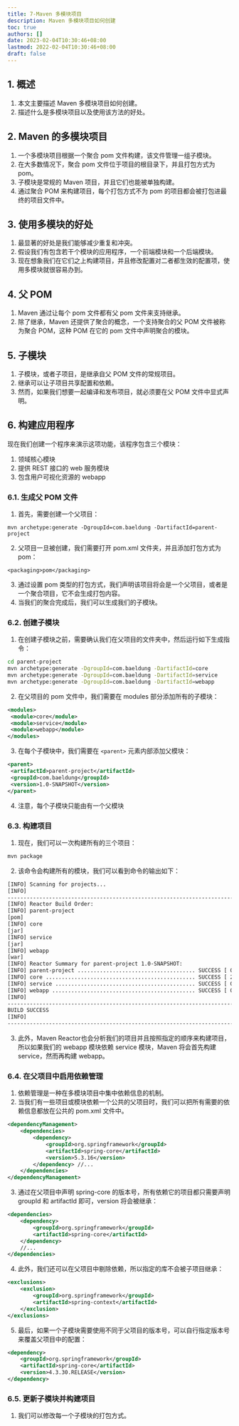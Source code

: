 ```yaml
---
title: 7-Maven 多模块项目
description: Maven 多模块项目如何创建
toc: true
authors: []
date: 2023-02-04T10:30:46+08:00
lastmod: 2022-02-04T10:30:46+08:00
draft: false
---
```


## 1. 概述

1. 本文主要描述 Maven 多模块项目如何创建。
2. 描述什么是多模块项目以及使用该方法的好处。

## 2. Maven 的多模块项目

1. 一个多模块项目根据一个聚合 pom 文件构建，该文件管理一组子模块。
2. 在大多数情况下，聚合 pom 文件位于项目的根目录下，并且打包方式为 pom。
3. 子模块是常规的 Maven 项目，并且它们也能被单独构建。
4. 通过聚合 POM 来构建项目，每个打包方式不为 pom 的项目都会被打包进最终的项目文件中。

## 3. 使用多模块的好处

1. 最显著的好处是我们能够减少重复和冲突。
2. 假设我们有包含若干个模块的应用程序，一个前端模块和一个后端模块。
3. 现在想象我们在它们之上构建项目，并且修改配置对二者都生效的配置项，使用多模块就很容易办到。


## 4. 父 POM 

1. Maven 通过让每个 pom 文件都有父 pom 文件来支持继承。
2. 除了继承，Maven 还提供了聚合的概念，一个支持聚合的父 POM 文件被称为聚合 POM，这种 POM 在它的 pom 文件中声明聚合的模块。

## 5. 子模块

1. 子模块，或者子项目，是继承自父 POM 文件的常规项目。
2. 继承可以让子项目共享配置和依赖。
3. 然而，如果我们想要一起编译和发布项目，就必须要在父 POM 文件中显式声明。

## 6. 构建应用程序

现在我们创建一个程序来演示这项功能，该程序包含三个模块：

1. 领域核心模块
2. 提供 REST 接口的 web 服务模块
3. 包含用户可视化资源的 webapp

### 6.1. 生成父 POM 文件

1. 首先，需要创建一个父项目：

```shell
mvn archetype:generate -DgroupId=com.baeldung -DartifactId=parent-project
```

2. 父项目一旦被创建，我们需要打开 pom.xml 文件夹，并且添加打包方式为 pom：

```shell
<packaging>pom</packaging>
```

3. 通过设置 pom 类型的打包方式，我们声明该项目将会是一个父项目，或者是一个聚合项目，它不会生成打包内容。
4. 当我们的聚合完成后，我们可以生成我们的子模块。

### 6.2. 创建子模块

1. 在创建子模块之前，需要确认我们在父项目的文件夹中，然后运行如下生成指令：

```bash
cd parent-project
mvn archetype:generate -DgroupId=com.baeldung -DartifactId=core
mvn archetype:generate -DgroupId=com.baeldung -DartifactId=service
mvn archetype:generate -DgroupId=com.baeldung -DartifactId=webapp
```

2. 在父项目的 pom 文件中，我们需要在 modules 部分添加所有的子模块：

```xml
<modules>
 <module>core</module>
 <module>service</module>
 <module>webapp</module>
</modules>
```

3. 在每个子模块中，我们需要在 `<parent>` 元素内部添加父模块：

```xml
<parent>
 <artifactId>parent-project</artifactId>
 <groupId>com.baeldung</groupId>
 <version>1.0-SNAPSHOT</version>
</parent>
```

4. 注意，每个子模块只能由有一个父模块

### 6.3. 构建项目

1. 现在，我们可以一次构建所有的三个项目：

```bash
mvn package
```

2. 该命令会构建所有的模块，我们可以看到命令的输出如下：

```bash
[INFO] Scanning for projects...
[INFO]
------------------------------------------------------------------------
[INFO] Reactor Build Order:
[INFO] parent-project
[pom]
[INFO] core
[jar]
[INFO] service
[jar]
[INFO] webapp
[war]
[INFO] Reactor Summary for parent-project 1.0-SNAPSHOT:
[INFO] parent-project ..................................... SUCCESS [ 0.272 s]
[INFO] core ............................................... SUCCESS [ 2.043 s]
[INFO] service ............................................ SUCCESS [ 0.627 s]
[INFO] webapp ............................................. SUCCESS [ 0.572 s]
[INFO]
------------------------------------------------------------------------[INFO]
BUILD SUCCESS
[INFO]
------------------------------------------------------------------------
```

3. 此外，Maven Reactor也会分析我们的项目并且按照指定的顺序来构建项目，所以如果我们的 webapp 模块依赖 service 模块，Maven 将会首先构建 service，然而再构建 webapp。

### 6.4. 在父项目中启用依赖管理

1. 依赖管理是一种在多模块项目中集中依赖信息的机制。
2. 当我们有一些项目或模块依赖一个公共的父项目时，我们可以把所有需要的依赖信息都放在公共的 pom.xml 文件中。

```xml
<dependencyManagement>
    <dependencies>
        <dependency>
            <groupId>org.springframework</groupId>
            <artifactId>spring-core</artifactId>
            <version>5.3.16</version>
        </dependency> //... 
    </dependencies>
</dependencyManagement>
````

3. 通过在父项目中声明 spring-core 的版本号，所有依赖它的项目都只需要声明 groupId 和 artifactId 即可，version 将会被继承：

```xml
<dependencies>
    <dependency>
        <groupId>org.springframework</groupId>
        <artifactId>spring-core</artifactId>
    </dependency>
    //...
</dependencies>
```

4. 此外，我们还可以在父项目中剔除依赖，所以指定的库不会被子项目继承：

```xml
<exclusions>
    <exclusion>
        <groupId>org.springframework</groupId>
        <artifactId>spring-context</artifactId>
    </exclusion>
</exclusions>
```

5. 最后，如果一个子模块需要使用不同于父项目的版本号，可以自行指定版本号来覆盖父项目中的配置：

```xml
<dependency>
    <groupId>org.springframework</groupId>
    <artifactId>spring-core</artifactId>
    <version>4.3.30.RELEASE</version>
</dependency>
```

### 6.5. 更新子模块并构建项目

1. 我们可以修改每一个子模块的打包方式。